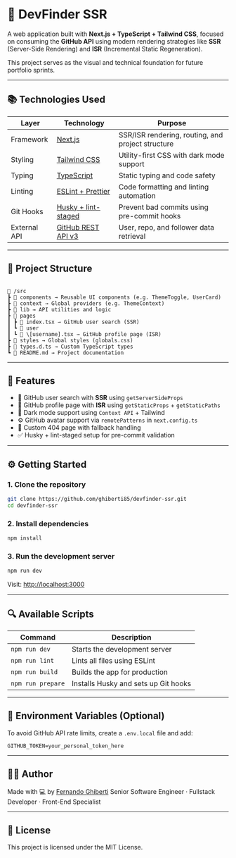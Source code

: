 # 🚀 DevFinder SSR

A web application built with **Next.js + TypeScript + Tailwind CSS**, focused on consuming the **GitHub API** using modern rendering strategies like **SSR** (Server-Side Rendering) and **ISR** (Incremental Static Regeneration).

This project serves as the visual and technical foundation for future portfolio sprints.

---

## 📚 Technologies Used

| Layer        | Technology                                               | Purpose                                           |
| ------------ | -------------------------------------------------------- | ------------------------------------------------- |
| Framework    | [Next.js](https://nextjs.org)                            | SSR/ISR rendering, routing, and project structure |
| Styling      | [Tailwind CSS](https://tailwindcss.com)                  | Utility-first CSS with dark mode support          |
| Typing       | [TypeScript](https://www.typescriptlang.org/)            | Static typing and code safety                     |
| Linting      | [ESLint + Prettier](https://eslint.org)                  | Code formatting and linting automation            |
| Git Hooks    | [Husky + lint-staged](https://typicode.github.io/husky/) | Prevent bad commits using pre-commit hooks        |
| External API | [GitHub REST API v3](https://docs.github.com/en/rest)    | User, repo, and follower data retrieval           |

---

## 📂 Project Structure

```

📁 /src
┣ 📁 components → Reusable UI components (e.g. ThemeToggle, UserCard)
┣ 📁 context → Global providers (e.g. ThemeContext)
┣ 📁 lib → API utilities and logic
┣ 📁 pages
┃ ┣ 📄 index.tsx → GitHub user search (SSR)
┃ ┗ 📁 user
┃ ┗ 📄 \[username].tsx → GitHub profile page (ISR)
┣ 📁 styles → Global styles (globals.css)
┣ 📄 types.d.ts → Custom TypeScript types
┗ 📄 README.md → Project documentation

```

---

## 🧱 Features

- 🔎 GitHub user search with **SSR** using `getServerSideProps`
- 👤 GitHub profile page with **ISR** using `getStaticProps` + `getStaticPaths`
- 🌙 Dark mode support using `Context API` + Tailwind
- ⚙️ GitHub avatar support via `remotePatterns` in `next.config.ts`
- 🚫 Custom 404 page with fallback handling
- ✅ Husky + lint-staged setup for pre-commit validation

---

## ⚙️ Getting Started

### 1. Clone the repository

```bash
git clone https://github.com/ghiberti85/devfinder-ssr.git
cd devfinder-ssr
```

### 2. Install dependencies

```bash
npm install
```

### 3. Run the development server

```bash
npm run dev
```

Visit: [http://localhost:3000](http://localhost:3000)

---

## 🔍 Available Scripts

| Command           | Description                          |
| ----------------- | ------------------------------------ |
| `npm run dev`     | Starts the development server        |
| `npm run lint`    | Lints all files using ESLint         |
| `npm run build`   | Builds the app for production        |
| `npm run prepare` | Installs Husky and sets up Git hooks |

---

## 🔐 Environment Variables (Optional)

To avoid GitHub API rate limits, create a `.env.local` file and add:

```env
GITHUB_TOKEN=your_personal_token_here
```

---

## 👨‍💻 Author

Made with 💻 by [Fernando Ghiberti](https://github.com/ghiberti85)
Senior Software Engineer · Fullstack Developer · Front-End Specialist

---

## 📄 License

This project is licensed under the MIT License.
